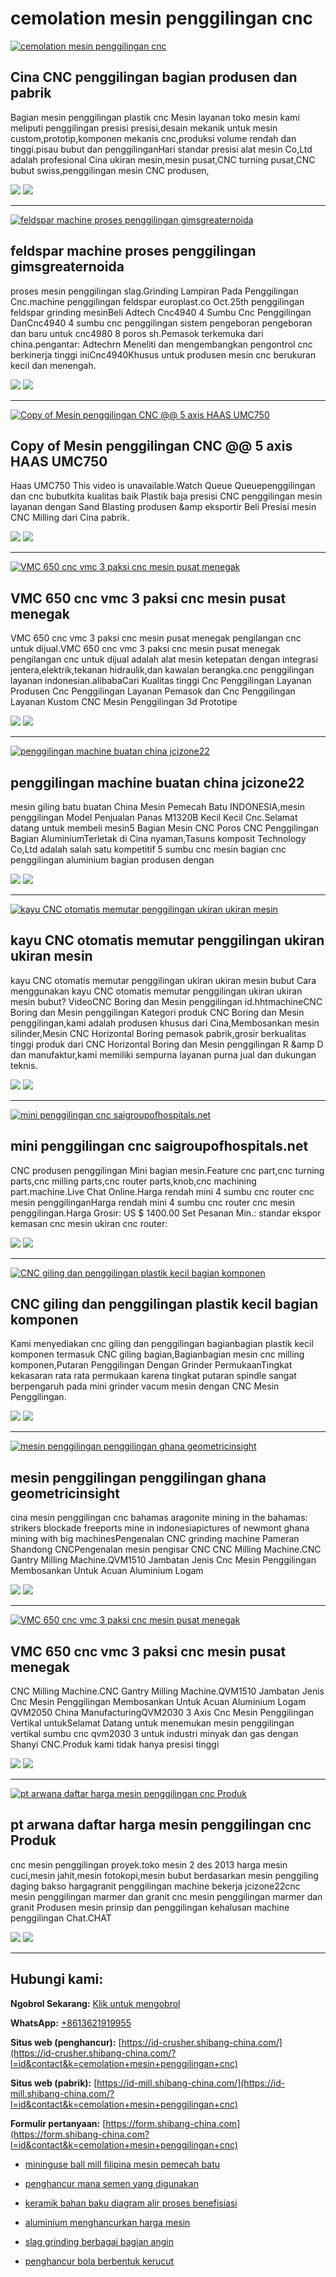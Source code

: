 # cemolation mesin penggilingan cnc

<a href="https://swt.shibang-china.com/?l=id&img&k=cemolation+mesin+penggilingan+cnc" target="_blank">![cemolation mesin penggilingan cnc](http://static.shibang-china.com/all-800x300/682.jpg)</a>

## Cina CNC penggilingan bagian produsen dan pabrik
Bagian mesin penggilingan plastik cnc Mesin layanan toko mesin kami meliputi penggilingan presisi presisi,desain mekanik untuk mesin custom,prototip,komponen mekanis cnc,produksi volume rendah dan tinggi.pisau bubut dan penggilinganHari standar presisi alat mesin Co,Ltd adalah profesional Cina ukiran mesin,mesin pusat,CNC turning pusat,CNC bubut swiss,penggilingan mesin CNC produsen,


<a href="https://whatsapp.shibangsoft.com/WhatsApp.php" target="_blank" title="WhatsApp">![](http://static.shibang-china.com/icon/whatsapp.png)</a> <a href="https://swt.shibang-china.com/?l=id&icon&k=cemolation+mesin+penggilingan+cnc" target="_blank">![](http://static.shibang-china.com/icon/chat-id.png)</a>

---

<a href="https://swt.shibang-china.com/?l=id&img&k=cemolation+mesin+penggilingan+cnc" target="_blank">![feldspar machine proses penggilingan gimsgreaternoida](http://static.shibang-china.com/all-800x300/998.jpg)</a>

## feldspar machine proses penggilingan gimsgreaternoida
proses mesin penggilingan slag.Grinding Lampiran Pada Penggilingan Cnc.machine penggilingan feldspar europlast.co Oct.25th penggilingan feldspar grinding mesinBeli Adtech Cnc4940 4 Sumbu Cnc Penggilingan DanCnc4940 4 sumbu cnc penggilingan sistem pengeboran pengeboran dan baru untuk cnc4980 8 poros sh.Pemasok terkemuka dari china.pengantar: Adtechrn Meneliti dan mengembangkan pengontrol cnc berkinerja tinggi iniCnc4940Khusus untuk produsen mesin cnc berukuran kecil dan menengah.


<a href="https://whatsapp.shibangsoft.com/WhatsApp.php" target="_blank" title="WhatsApp">![](http://static.shibang-china.com/icon/whatsapp.png)</a> <a href="https://swt.shibang-china.com/?l=id&icon&k=cemolation+mesin+penggilingan+cnc" target="_blank">![](http://static.shibang-china.com/icon/chat-id.png)</a>

---

<a href="https://swt.shibang-china.com/?l=id&img&k=cemolation+mesin+penggilingan+cnc" target="_blank">![Copy of Mesin penggilingan CNC @@ 5 axis HAAS UMC750](http://static.shibang-china.com/all-800x300/550.jpg)</a>

## Copy of Mesin penggilingan CNC @@ 5 axis HAAS UMC750
Haas UMC750 This video is unavailable.Watch Queue Queuepenggilingan dan cnc bubutkita kualitas baik Plastik baja presisi CNC penggilingan mesin layanan dengan Sand Blasting produsen &amp eksportir Beli Presisi mesin CNC Milling dari Cina pabrik.


<a href="https://whatsapp.shibangsoft.com/WhatsApp.php" target="_blank" title="WhatsApp">![](http://static.shibang-china.com/icon/whatsapp.png)</a> <a href="https://swt.shibang-china.com/?l=id&icon&k=cemolation+mesin+penggilingan+cnc" target="_blank">![](http://static.shibang-china.com/icon/chat-id.png)</a>

---

<a href="https://swt.shibang-china.com/?l=id&img&k=cemolation+mesin+penggilingan+cnc" target="_blank">![VMC 650 cnc vmc 3 paksi cnc mesin pusat menegak](http://static.shibang-china.com/all-800x300/544.jpg)</a>

## VMC 650 cnc vmc 3 paksi cnc mesin pusat menegak
VMC 650 cnc vmc 3 paksi cnc mesin pusat menegak pengilangan cnc untuk dijual.VMC 650 cnc vmc 3 paksi cnc mesin pusat menegak pengilangan cnc untuk dijual adalah alat mesin ketepatan dengan integrasi jentera,elektrik,tekanan hidraulik,dan kawalan berangka.cnc penggilingan layanan indonesian.alibabaCari Kualitas tinggi Cnc Penggilingan Layanan Produsen Cnc Penggilingan Layanan Pemasok dan Cnc Penggilingan Layanan Kustom CNC Mesin Penggilingan 3d Prototipe


<a href="https://whatsapp.shibangsoft.com/WhatsApp.php" target="_blank" title="WhatsApp">![](http://static.shibang-china.com/icon/whatsapp.png)</a> <a href="https://swt.shibang-china.com/?l=id&icon&k=cemolation+mesin+penggilingan+cnc" target="_blank">![](http://static.shibang-china.com/icon/chat-id.png)</a>

---

<a href="https://swt.shibang-china.com/?l=id&img&k=cemolation+mesin+penggilingan+cnc" target="_blank">![penggilingan machine buatan china jcizone22](http://static.shibang-china.com/all-800x300/901.jpg)</a>

## penggilingan machine buatan china jcizone22
mesin giling batu buatan China Mesin Pemecah Batu INDONESIA,mesin penggilingan Model Penjualan Panas M1320B Kecil Kecil Cnc.Selamat datang untuk membeli mesin5 Bagian Mesin CNC Poros CNC Penggilingan Bagian AluminiumTerletak di Cina nyaman,Tasuns komposit Technology Co,Ltd adalah salah satu kompetitif 5 sumbu cnc mesin bagian cnc penggilingan aluminium bagian produsen dengan


<a href="https://whatsapp.shibangsoft.com/WhatsApp.php" target="_blank" title="WhatsApp">![](http://static.shibang-china.com/icon/whatsapp.png)</a> <a href="https://swt.shibang-china.com/?l=id&icon&k=cemolation+mesin+penggilingan+cnc" target="_blank">![](http://static.shibang-china.com/icon/chat-id.png)</a>

---

<a href="https://swt.shibang-china.com/?l=id&img&k=cemolation+mesin+penggilingan+cnc" target="_blank">![kayu CNC otomatis memutar penggilingan ukiran ukiran mesin](http://static.shibang-china.com/all-800x300/1084.jpg)</a>

## kayu CNC otomatis memutar penggilingan ukiran ukiran mesin
kayu CNC otomatis memutar penggilingan ukiran ukiran mesin bubut Cara menggunakan kayu CNC otomatis memutar penggilingan ukiran ukiran mesin bubut? VideoCNC Boring dan Mesin penggilingan id.hhtmachineCNC Boring dan Mesin penggilingan Kategori produk CNC Boring dan Mesin penggilingan,kami adalah produsen khusus dari Cina,Membosankan mesin silinder,Mesin CNC Horizontal Boring pemasok pabrik,grosir berkualitas tinggi produk dari CNC Horizontal Boring dan Mesin penggilingan R &amp D dan manufaktur,kami memiliki sempurna layanan purna jual dan dukungan teknis.


<a href="https://whatsapp.shibangsoft.com/WhatsApp.php" target="_blank" title="WhatsApp">![](http://static.shibang-china.com/icon/whatsapp.png)</a> <a href="https://swt.shibang-china.com/?l=id&icon&k=cemolation+mesin+penggilingan+cnc" target="_blank">![](http://static.shibang-china.com/icon/chat-id.png)</a>

---

<a href="https://swt.shibang-china.com/?l=id&img&k=cemolation+mesin+penggilingan+cnc" target="_blank">![mini penggilingan cnc saigroupofhospitals.net](http://static.shibang-china.com/all-800x300/1497.jpg)</a>

## mini penggilingan cnc saigroupofhospitals.net
CNC produsen penggilingan Mini bagian mesin.Feature cnc part,cnc turning parts,cnc milling parts,cnc router parts,knob,cnc machining part.machine.Live Chat Online.Harga rendah mini 4 sumbu cnc router cnc mesin penggilinganHarga rendah mini 4 sumbu cnc router cnc mesin penggilingan.Harga Grosir: US $ 1400.00 Set Pesanan Min.: standar ekspor kemasan cnc mesin ukiran cnc router:


<a href="https://whatsapp.shibangsoft.com/WhatsApp.php" target="_blank" title="WhatsApp">![](http://static.shibang-china.com/icon/whatsapp.png)</a> <a href="https://swt.shibang-china.com/?l=id&icon&k=cemolation+mesin+penggilingan+cnc" target="_blank">![](http://static.shibang-china.com/icon/chat-id.png)</a>

---

<a href="https://swt.shibang-china.com/?l=id&img&k=cemolation+mesin+penggilingan+cnc" target="_blank">![CNC giling dan penggilingan plastik kecil bagian komponen](http://static.shibang-china.com/all-800x300/897.jpg)</a>

## CNC giling dan penggilingan plastik kecil bagian komponen
Kami menyediakan cnc giling dan penggilingan bagianbagian plastik kecil komponen termasuk CNC giling bagian,Bagianbagian mesin cnc milling komponen,Putaran Penggilingan Dengan Grinder PermukaanTingkat kekasaran rata rata permukaan karena tingkat putaran spindle sangat berpengaruh pada mini grinder vacum mesin dengan CNC Mesin Penggilingan.


<a href="https://whatsapp.shibangsoft.com/WhatsApp.php" target="_blank" title="WhatsApp">![](http://static.shibang-china.com/icon/whatsapp.png)</a> <a href="https://swt.shibang-china.com/?l=id&icon&k=cemolation+mesin+penggilingan+cnc" target="_blank">![](http://static.shibang-china.com/icon/chat-id.png)</a>

---

<a href="https://swt.shibang-china.com/?l=id&img&k=cemolation+mesin+penggilingan+cnc" target="_blank">![mesin penggilingan penggilingan ghana geometricinsight](http://static.shibang-china.com/all-800x300/46.jpg)</a>

## mesin penggilingan penggilingan ghana geometricinsight
cina mesin penggilingan cnc bahamas aragonite mining in the bahamas: strikers blockade freeports mine in indonesiapictures of newmont ghana mining with big machinesPengenalan CNC grinding machine Pameran Shandong CNCPengenalan mesin pengisar CNC CNC Milling Machine.CNC Gantry Milling Machine.QVM1510 Jambatan Jenis Cnc Mesin Penggilingan Membosankan Untuk Acuan Aluminium Logam


<a href="https://whatsapp.shibangsoft.com/WhatsApp.php" target="_blank" title="WhatsApp">![](http://static.shibang-china.com/icon/whatsapp.png)</a> <a href="https://swt.shibang-china.com/?l=id&icon&k=cemolation+mesin+penggilingan+cnc" target="_blank">![](http://static.shibang-china.com/icon/chat-id.png)</a>

---

<a href="https://swt.shibang-china.com/?l=id&img&k=cemolation+mesin+penggilingan+cnc" target="_blank">![VMC 650 cnc vmc 3 paksi cnc mesin pusat menegak](http://static.shibang-china.com/all-800x300/385.jpg)</a>

## VMC 650 cnc vmc 3 paksi cnc mesin pusat menegak
CNC Milling Machine.CNC Gantry Milling Machine.QVM1510 Jambatan Jenis Cnc Mesin Penggilingan Membosankan Untuk Acuan Aluminium Logam QVM2050 China ManufacturingQVM2030 3 Axis Cnc Mesin Penggilingan Vertikal untukSelamat Datang untuk menemukan mesin penggilingan vertikal sumbu cnc qvm2030 3 untuk industri minyak dan gas dengan Shanyi CNC.Produk kami tidak hanya presisi tinggi


<a href="https://whatsapp.shibangsoft.com/WhatsApp.php" target="_blank" title="WhatsApp">![](http://static.shibang-china.com/icon/whatsapp.png)</a> <a href="https://swt.shibang-china.com/?l=id&icon&k=cemolation+mesin+penggilingan+cnc" target="_blank">![](http://static.shibang-china.com/icon/chat-id.png)</a>

---

<a href="https://swt.shibang-china.com/?l=id&img&k=cemolation+mesin+penggilingan+cnc" target="_blank">![pt arwana daftar harga mesin penggilingan cnc Produk](http://static.shibang-china.com/all-800x300/391.jpg)</a>

## pt arwana daftar harga mesin penggilingan cnc Produk
cnc mesin penggilingan proyek.toko mesin 2 des 2013 harga mesin cuci,mesin jahit,mesin fotokopi,mesin bubut berdasarkan mesin penggiling daging bakso hargagranit penggilingan machine bekerja jcizone22cnc mesin penggilingan marmer dan granit cnc mesin penggilingan marmer dan granit Produsen mesin prinsip dan penggilingan kehalusan machine penggilingan Chat.CHAT


<a href="https://whatsapp.shibangsoft.com/WhatsApp.php" target="_blank" title="WhatsApp">![](http://static.shibang-china.com/icon/whatsapp.png)</a> <a href="https://swt.shibang-china.com/?l=id&icon&k=cemolation+mesin+penggilingan+cnc" target="_blank">![](http://static.shibang-china.com/icon/chat-id.png)</a>

---
## Hubungi kami:

**Ngobrol Sekarang:** [Klik untuk mengobrol](https://swt.shibang-china.com?l=id&contact&k=cemolation+mesin+penggilingan+cnc)

**WhatsApp:**  [+8613621919955](https://whatsapp.shibangsoft.com/WhatsApp.php)

**Situs web (penghancur):** [https://id-crusher.shibang-china.com/](https://id-crusher.shibang-china.com/?l=id&contact&k=cemolation+mesin+penggilingan+cnc)

**Situs web (pabrik):** [https://id-mill.shibang-china.com/](https://id-mill.shibang-china.com/?l=id&contact&k=cemolation+mesin+penggilingan+cnc)

**Formulir pertanyaan:** [https://form.shibang-china.com](https://form.shibang-china.com?l=id&contact&k=cemolation+mesin+penggilingan+cnc)

* [mininguse ball mill filipina mesin pemecah batu](../50/mininguse%20ball%20mill%20filipina%20mesin%20pemecah%20batu.md)

* [penghancur mana semen yang digunakan](../44/penghancur%20mana%20semen%20yang%20digunakan.md)

* [keramik bahan baku diagram alir proses benefisiasi](../43/keramik%20bahan%20baku%20diagram%20alir%20proses%20benefisiasi.md)

* [aluminium menghancurkan harga mesin](../46/aluminium%20menghancurkan%20harga%20mesin.md)

* [slag grinding berbagai bagian angin](../42/slag%20grinding%20berbagai%20bagian%20angin.md)

* [penghancur bola berbentuk kerucut](../50/penghancur%20bola%20berbentuk%20kerucut.md)